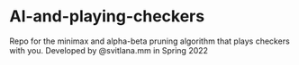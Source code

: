 # AI-and-playing-checkers
Repo for the minimax and alpha-beta pruning algorithm that plays checkers with you. 
Developed by @svitlana.mm in Spring 2022
```
